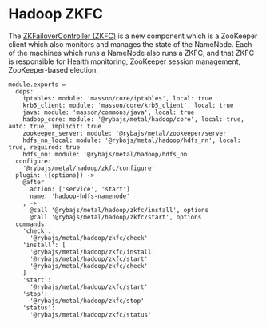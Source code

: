 
# Hadoop ZKFC

The [ZKFailoverController (ZKFC)](https://hadoop.apache.org/docs/r2.3.0/hadoop-yarn/hadoop-yarn-site/HDFSHighAvailabilityWithQJM.html) is a new component which is a ZooKeeper client which also monitors and manages the state of the NameNode.
 Each of the machines which runs a NameNode also runs a ZKFC, and that ZKFC is responsible for Health monitoring, ZooKeeper session management, ZooKeeper-based election.


    module.exports =
      deps:
        iptables: module: 'masson/core/iptables', local: true
        krb5_client: module: 'masson/core/krb5_client', local: true
        java: module: 'masson/commons/java', local: true
        hadoop_core: module: '@rybajs/metal/hadoop/core', local: true, auto: true, implicit: true
        zookeeper_server: module: '@rybajs/metal/zookeeper/server'
        hdfs_nn_local: module: '@rybajs/metal/hadoop/hdfs_nn', local: true, required: true
        hdfs_nn: module: '@rybajs/metal/hadoop/hdfs_nn'
      configure:
        '@rybajs/metal/hadoop/zkfc/configure'
      plugin: ({options}) ->
        @after
          action: ['service', 'start']
          name: 'hadoop-hdfs-namenode'
        , ->
          @call '@rybajs/metal/hadoop/zkfc/install', options
          @call '@rybajs/metal/hadoop/zkfc/start', options
      commands:
        'check':
          '@rybajs/metal/hadoop/zkfc/check'
        'install': [
          '@rybajs/metal/hadoop/zkfc/install'
          '@rybajs/metal/hadoop/zkfc/start'
          '@rybajs/metal/hadoop/zkfc/check'
        ]
        'start':
          '@rybajs/metal/hadoop/zkfc/start'
        'stop':
          '@rybajs/metal/hadoop/zkfc/stop'
        'status':
          '@rybajs/metal/hadoop/zkfc/status'
